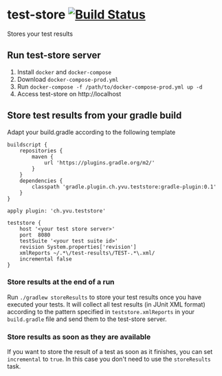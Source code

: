 # test-store [![Build Status](https://travis-ci.org/ybonjour/test-store.svg?branch=master)](https://travis-ci.org/ybonjour/test-store)
Stores your test results

## Run test-store server
1. Install `docker` and `docker-compose`
2. Download `docker-compose-prod.yml`
3. Run `docker-compose -f /path/to/docker-compose-prod.yml up -d`
4. Access test-store on http://localhost


## Store test results from your gradle build
Adapt your build.gradle according to the following template

```
buildscript {
    repositories {
        maven {
            url 'https://plugins.gradle.org/m2/'
        }
    }
    dependencies {
        classpath 'gradle.plugin.ch.yvu.teststore:gradle-plugin:0.1'
    }
}

apply plugin: 'ch.yvu.teststore'

teststore {
    host '<your test store server>'
    port  8080
    testSuite '<your test suite id>'
    revision System.properties['revision']
    xmlReports ~/.*\/test-results\/TEST-.*\.xml/
    incremental false
}
```

### Store results at the end of a run
Run `./gradlew storeResults` to store your test results once you have executed your tests. It will collect all test results (in JUnit XML format) according to the pattern specified in `teststore.xmlReports` in your `build.gradle` file and send them to the test-store server.

### Store results as soon as they are available
If you want to store the result of a test as soon as it finishes, you can set `incremental` to `true`. In this case you don't need to use the `storeResults` task.

